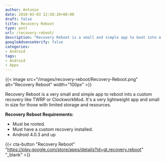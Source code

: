 ```yaml
---
author: Antonio
date: 2018-03-03 22:58:20+00:00
draft: false
title: Recovery Reboot
type: post
url: /recovery-reboot/
description: "Recovery Reboot is a small and simple app to boot into a custom recovery like twrp with one click. Using Recovery Reboot eliminates the need for using a button combo or a terminal to boot into your custom recovery."
googleAdsenseVerify: false
categories:
- Android
tags:
- Android
- Apps
---
```


{{< image src="/images/recovery-reboot/Recovery-Reboot.png" alt="Recovery Reboot" width="100px" >}}

Recovery Reboot is a very small and simple app to reboot into a custom recovery like TWRP or ClockworkMod. It's a very lightweight app and small in size for those with limited storage and resources.

<!--more-->

**Recovery Reboot Requirements:**

- Must be rooted.
- Must have a custom recovery installed.
- Android 4.0.3 and up

{{< cta-button "Recovery Reboot" "https://play.google.com/store/apps/details?id=gt.recovery.reboot" "_blank" >}}
